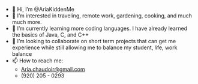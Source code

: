 - 👋 Hi, I’m @AriaKiddenMe
- 👀 I’m interested in traveling, remote work, gardening, cooking, and much much more.
- 🌱 I’m currently learning more coding languages. I have already learned the basics of Java, C, and C++
- 💞️ I’m looking to collaborate on short term projects that can get me experience while still allowing me to balance my student, life, work balance
- 📫 How to reach me:
  - Aria.chaudoir@gmail.com
  - (920) 205 - 0293
<!---
AriaKiddenMe/AriaKiddenMe is a ✨ special ✨ repository because its `README.md` (this file) appears on your GitHub profile.
You can click the Preview link to take a look at your changes.
--->
